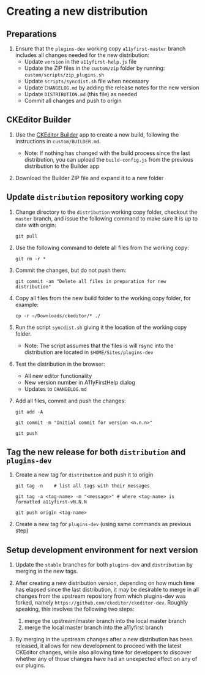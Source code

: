 # Creating a new distribution

## Preparations

1. Ensure that the `plugins-dev` working copy `a11yfirst-master` branch
   includes all changes needed for the new distribution:
   * Update `version` in the `a11yfirst-help.js` file
   * Update the ZIP files in the `custom/zip` folder by running:
     `custom/scripts/zip_plugins.sh`
   * Update `scripts/syncdist.sh` file when necessary
   * Update `CHANGELOG.md` by adding the release notes for the new version
   * Update `DISTRIBUTION.md` (this file) as needed
   * Commit all changes and push to origin

## CKEditor Builder

1. Use the [CKEditor Builder](https://ckeditor.com/cke4/builder) app to create
   a new build, following the instructions in `custom/BUILDER.md`.

   * Note: If nothing has changed with the build process since the last
     distribution, you can upload the `build-config.js` from the previous
     distribution to the Builder app

1. Download the Builder ZIP file and expand it to a new folder

## Update `distribution` repository working copy

1. Change directory to the `distribution` working copy folder, checkout the
   `master` branch, and issue the following command to make sure it is up to
   date with origin:

   `git pull`

1. Use the following command to delete all files from the working copy:

   `git rm -r *`

1. Commit the changes, but do not push them:

   `git commit -am "Delete all files in preparation for new distribution"`

1. Copy all files from the new build folder to the working copy folder, for
   example:

   `cp -r ~/Downloads/ckeditor/* ./`

1. Run the script `syncdist.sh` giving it the location of the working copy
   folder.

   * Note: The script assumes that the files is will rsync into the
     distribution are located in `$HOME/Sites/plugins-dev`

1. Test the distribution in the browser:

   * All new editor functionality
   * New version number in A11yFirstHelp dialog
   * Updates to `CHANGELOG.md`

1. Add all files, commit and push the changes:

   `git add -A`

   `git commit -m "Initial commit for version <n.n.n>"`

   `git push`

## Tag the new release for both `distribution` and `plugins-dev`

1. Create a new tag for `distribution` and push it to origin

   `git tag -n    # list all tags with their messages`

   `git tag -a <tag-name> -m "<message>" # where <tag-name> is formatted a11yfirst-vN.N.N`

   `git push origin <tag-name>`

1. Create a new tag for `plugins-dev` (using same commands as previous step)

## Setup development environment for next version

1. Update the `stable` branches for both `plugins-dev` and `distribution` by
   merging in the new tags.

1. After creating a new distribution version, depending on how much time has
   elapsed since the last distribution, it may be desirable to merge in all
   changes from the upstream repository from which plugins-dev was forked,
   namely `https://github.com/ckeditor/ckeditor-dev`. Roughly speaking, this
   involves the following two steps:
   1. merge the upstream/master branch into the local master branch
   1. merge the local master branch into the a11yfirst branch

1. By merging in the upstream changes after a new distribution has been
   released, it allows for new development to proceed with the latest CKEditor
   changes, while also allowing time for developers to discover whether any of
   those changes have had an unexpected effect on any of our plugins.
